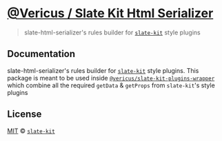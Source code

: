 # [@Vericus / Slate Kit Html Serializer](https://github.com/Vericus/slate-kit/tree/master/packages/html-serializer)

> slate-html-serializer's rules builder for [`slate-kit`](https://github.com/Vericus/slate-kit) style plugins

## Documentation

<!-- %docs
title: Slate Kit Html Serializer
-->

slate-html-serializer's rules builder for [`slate-kit`](https://github.com/Vericus/slate-kit) style plugins.
This package is meant to be used inside [`@vericus/slate-kit-plugins-wrapper`](https://github.com/Vericus/slate-kit/tree/master/packages/utils-plugins-wrapper)
which combine all the required `getData` & `getProps` from `slate-kit`'s style plugins

<!-- %enddocs -->

## License

[MIT](./LICENSE.txt) &copy; [`slate-kit`](https://github.com/Vericus/slate-kit)
